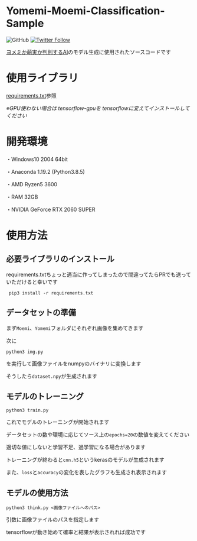 # Yomemi-Moemi-Classification-Sample
![GitHub](https://img.shields.io/github/license/nerrog/Yomemi-Moemi-Classification-Sample)
[![Twitter Follow](https://img.shields.io/twitter/follow/nerrog_blog)](https://twitter.com/intent/follow?screen_name=nerrog_blog)

[ヨメミか萌実か判別するAI](https://app-yo-moe-ai.nerrog.net)のモデル生成に使用されたソースコードです

# 使用ライブラリ
[requirements.txt](requirements.txt)参照

*※GPU使わない場合は tensorflow-gpuを tensorflowに変えてインストールしてください*
# 開発環境
・Windows10 2004 64bit

・Anaconda 1.19.2 (Python3.8.5)

・AMD Ryzen5 3600

・RAM 32GB

・NVIDIA GeForce RTX 2060 SUPER
# 使用方法
## 必要ライブラリのインストール

requirements.txtちょっと適当に作ってしまったので間違ってたらPRでも送っていただけると幸いです

```
 pip3 install -r requirements.txt
```

## データセットの準備
まず`Moemi`、`Yomemi`フォルダにそれぞれ画像を集めてきます

次に

```
python3 img.py
```

を実行して画像ファイルをnumpyのバイナリに変換します

そうしたら`dataset.npy`が生成されます

## モデルのトレーニング

```
python3 train.py
``` 

これでモデルのトレーニングが開始されます

データセットの数や環境に応じてソース上の`epochs=20`の数値を変えてください

適切な値にしないと学習不足、過学習になる場合があります

トレーニングが終わると`cnn.h5`というkerasのモデルが生成されます

また、`loss`と`accuracy`の変化を表したグラフも生成され表示されます

## モデルの使用方法

```
python3 think.py <画像ファイルへのパス>
```

引数に画像ファイルのパスを指定します

tensorflowが動き始めて確率と結果が表示されれば成功です
